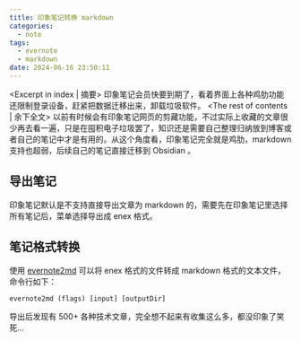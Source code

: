 ```yaml
---
title: 印象笔记转换 markdown
categories:
  - note
tags:
  - evernote
  - markdown
date: 2024-06-16 23:50:11
---
```


<Excerpt in index | 摘要>
印象笔记会员快要到期了，看着界面上各种鸡肋功能还限制登录设备，赶紧把数据迁移出来，卸载垃圾软件。 <!-- more -->
<The rest of contents | 余下全文>
以前有时候会有印象笔记网页的剪藏功能，不过实际上收藏的文章很少再去看一遍，只是在囤积电子垃圾罢了，知识还是需要自己整理归纳放到博客或者自己的笔记中才是有用的。从这个角度看，印象笔记完全就是鸡肋，markdown 支持也超弱，后续自己的笔记直接迁移到 Obsidian 。

## 导出笔记

印象笔记默认是不支持直接导出文章为 markdown 的，需要先在印象笔记里选择所有笔记后，菜单选择导出成 enex 格式。

## 笔记格式转换

使用 [evernote2md](https://github.com/wormi4ok/evernote2md) 可以将 enex 格式的文件转成 markdown 格式的文本文件，命令行如下：

```shell
evernote2md (flags) [input] [outputDir]
```

导出后发现有 500+ 各种技术文章，完全想不起来有收集这么多，都没印象了笑死...
